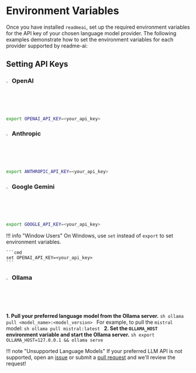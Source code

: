 # Environment Variables

Once you have installed `readmeai`, set up the required environment variables for the API key of your chosen language model provider. The following examples demonstrate how to set the environment variables for each provider supported by readme-ai:

## Setting API Keys

### <img width="2%" src="https://raw.githubusercontent.com/eli64s/readme-ai/ece59f6f523c8c0d831cee76f695632858091ca5/docs/assets/icons/openai.svg">&emsp13;OpenAI

```sh
export OPENAI_API_KEY=<your_api_key>
```

### <img width="2%" src="https://raw.githubusercontent.com/eli64s/readme-ai/ece59f6f523c8c0d831cee76f695632858091ca5/docs/assets/icons/anthropic.svg">&emsp13;Anthropic

```sh
export ANTHROPIC_API_KEY=<your_api_key>
```

### <img width="2%" src="https://raw.githubusercontent.com/eli64s/readme-ai/ece59f6f523c8c0d831cee76f695632858091ca5/docs/assets/icons/googlegemini.svg">&emsp13;Google Gemini

```sh
export GOOGLE_API_KEY=<your_api_key>
```

!!! info "Window Users"
	On Windows, use `set` instead of `export` to set environment variables.

	```cmd
	set OPENAI_API_KEY=<your_api_key>
	```

### <img width="2%" src="https://raw.githubusercontent.com/eli64s/readme-ai/ece59f6f523c8c0d831cee76f695632858091ca5/docs/assets/icons/ollama.svg">&emsp13;Ollama

**1. Pull your preferred language model from the Ollama server.**
    ```sh
    ollama pull <model_name>:<model_version>
    ```
    For example, to pull the `mistral` model:
    ```sh
    ollama pull mistral:latest
    ```
**2. Set the `OLLAMA_HOST` environment variable and start the Ollama server.**
    ```sh
    export OLLAMA_HOST=127.0.0.1 && ollama serve
    ```

!!! note "Unsupported Language Models"
    If your preferred LLM API is not supported, open an [issue](https://github.com/eli64s/readme-ai/issues) or submit a [pull request](https://github.com/eli64s/readme-ai/pulls) and we'll review the request!
